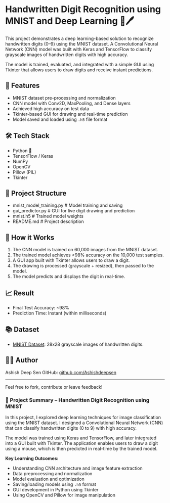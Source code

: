 
# Handwritten Digit Recognition using MNIST and Deep Learning 🧠🖊️

This project demonstrates a deep learning-based solution to recognize handwritten digits (0–9) using the MNIST dataset. A Convolutional Neural Network (CNN) model was built with Keras and TensorFlow to classify grayscale images of handwritten digits with high accuracy.

The model is trained, evaluated, and integrated with a simple GUI using Tkinter that allows users to draw digits and receive instant predictions.

## 🚀 Features

- MNIST dataset pre-processing and normalization
- CNN model with Conv2D, MaxPooling, and Dense layers
- Achieved high accuracy on test data
- Tkinter-based GUI for drawing and real-time prediction
- Model saved and loaded using `.h5` file format

## 🛠️ Tech Stack

- Python 🐍
- TensorFlow / Keras
- NumPy
- OpenCV
- Pillow (PIL)
- Tkinter

## 📂 Project Structure

- mnist_model_training.py # Model training and saving
- gui_predictor.py # GUI for live digit drawing and prediction
- mnist.h5 # Trained model weights
- README.md # Project description

  
## 🧠 How it Works

1. The CNN model is trained on 60,000 images from the MNIST dataset.
2. The trained model achieves >98% accuracy on the 10,000 test samples.
3. A GUI app built with Tkinter allows users to draw a digit.
4. The drawing is processed (grayscale + resized), then passed to the model.
5. The model predicts and displays the digit in real-time.

## 📈 Result

- Final Test Accuracy: ~98%
- Prediction Time: Instant (within milliseconds)

## 📚 Dataset

- [MNIST Dataset](http://yann.lecun.com/exdb/mnist/): 28x28 grayscale images of handwritten digits.

## 🙋‍♂️ Author

Ashish Deep Sen 
GitHub: [github.com/Ashishdeepsen](https://github.com/Ashishdeepsen)

---

Feel free to fork, contribute or leave feedback!


### 📘 Project Summary – Handwritten Digit Recognition using MNIST

In this project, I explored deep learning techniques for image classification using the MNIST dataset. I designed a Convolutional Neural Network (CNN) that can classify handwritten digits (0 to 9) with high accuracy. 

The model was trained using Keras and TensorFlow, and later integrated into a GUI built with Tkinter. The application enables users to draw a digit using a mouse, which is then predicted in real-time by the trained model. 

**Key Learning Outcomes:**

- Understanding CNN architecture and image feature extraction
- Data preprocessing and normalization
- Model evaluation and optimization
- Saving/loading models using `.h5` format
- GUI development in Python using Tkinter
- Using OpenCV and Pillow for image manipulation

